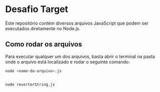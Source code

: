 # Desafio Target

Este repositório contém diversos arquivos JavaScript que podem ser executados diretamente no Node.js.

## Como rodar os arquivos

Para executar qualquer um dos arquivos, basta abrir o terminal na pasta onde o arquivo está localizado e rodar o seguinte comando:

```bash
node <nome-do-arquivo>.js


node reverterString.js
